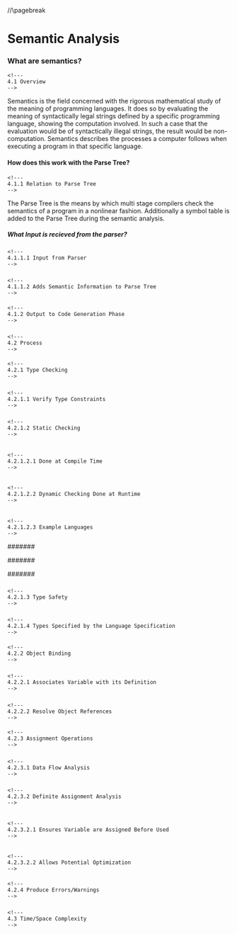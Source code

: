 
//\pagebreak

<!---
DO NOT REMOVE THIS COMMENT OR TOPICS LISTED HERE.

This section should cover these topics.
It need not be in this order.

Indicate coverage of topics by copying topic lines verbatim into a comment adjacent to the relevant text.
Covered topics appear twice in a file: here and adjacent to the relevant text.
Uncovered topics appear only once in a file (in this comment).

This command checks whether topic lines appear only once in a file.

    ./check.sh uncovered

TOPICS:

4.1 Overview
4.1.1 Relation to Parse Tree
4.1.1.1 Input from Parser
4.1.1.2 Adds Semantic Information to Parse Tree
4.1.2 Output to Code Generation Phase
4.2 Process
4.2.1 Type Checking
4.2.1.1 Verify Type Constraints
4.2.1.2 Static Checking
4.2.1.2.1 Done at Compile Time
4.2.1.2.2 Dynamic Checking Done at Runtime
4.2.1.2.3 Example Languages
4.2.1.2.3.1 Ada
4.2.1.2.3.2 C++
4.2.1.2.3.3 Java
4.2.1.3 Type Safety
4.2.1.4 Types Specified by the Language Specification
4.2.2 Object Binding
4.2.2.1 Associates Variable with its Definition
4.2.2.2 Resolve Object References
4.2.3 Assignment Operations
4.2.3.1 Data Flow Analysis
4.2.3.2 Definite Assignment Analysis
4.2.3.2.1 Ensures Variable are Assigned Before Used
4.2.3.2.2 Allows Potential Optimization
4.2.4 Produce Errors/Warnings
4.3 Time/Space Complexity

-->


Semantic Analysis
=================

### What are semantics?
    <!---
    4.1 Overview
    -->

Semantics is the field concerned with the rigorous mathematical study of the meaning of programming languages.
It does so by evaluating the meaning of syntactically legal strings defined by a specific programming language, showing the computation involved.
In such a case that the evaluation would be of syntactically illegal strings, the result would be non-computation.
Semantics describes the processes a computer follows when executing a program in that specific language.

#### How does this work with the Parse Tree?
    <!---
	4.1.1 Relation to Parse Tree
    -->

The Parse Tree is the means by which multi stage compilers check the semantics of a program in a nonlinear fashion.
Additionally a symbol table is added to the Parse Tree during the semantic analysis.

##### What Input is recieved from the parser?
    <!---
    4.1.1.1 Input from Parser
    -->



#####
    <!---
    4.1.1.2 Adds Semantic Information to Parse Tree
    -->
	
	
#### 
    <!---
	4.1.2 Output to Code Generation Phase
    -->

###
    <!---
	4.2 Process
    -->

####
    <!---
	4.2.1 Type Checking
    -->

#####
    <!---
	4.2.1.1 Verify Type Constraints
    -->

#####
    <!---
	4.2.1.2 Static Checking
    -->

######
    <!---
	4.2.1.2.1 Done at Compile Time
    -->

######
    <!---
	4.2.1.2.2 Dynamic Checking Done at Runtime
    -->

######
    <!---
	4.2.1.2.3 Example Languages
    -->

#######
    <!---
	4.2.1.2.3.1 Ada
    -->

#######
    <!---
	4.2.1.2.3.2 C++
    -->

#######
    <!---
	4.2.1.2.3.3 Java
    -->

#####
    <!---
	4.2.1.3 Type Safety
    -->

#####
    <!---
	4.2.1.4 Types Specified by the Language Specification
    -->

####
    <!---
	4.2.2 Object Binding
    -->

#####
    <!---
	4.2.2.1 Associates Variable with its Definition
    -->

#####
    <!---
	4.2.2.2 Resolve Object References
    -->

####
    <!---
	4.2.3 Assignment Operations
    -->

#####
    <!---
	4.2.3.1 Data Flow Analysis
    -->

#####
    <!---
	4.2.3.2 Definite Assignment Analysis
    -->

######
    <!---
	4.2.3.2.1 Ensures Variable are Assigned Before Used
    -->

######
    <!---
	4.2.3.2.2 Allows Potential Optimization
    -->

####
    <!---
	4.2.4 Produce Errors/Warnings
	-->
	
###
    <!---
	4.3 Time/Space Complexity
    -->

